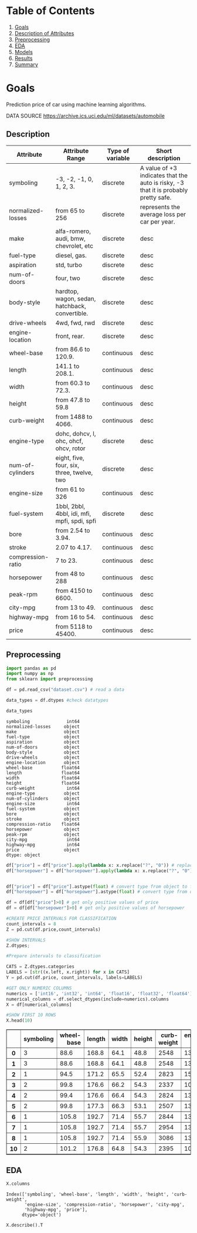 
# Table of Contents
1. [Goals](#Goals)
2. [Description of Attributes](#Description)
3. [Preprocessing](#Preprocessing)
4. [EDA](#EDA)
5. [Models](#Models)
6. [Results](#Results)
7. [Summary](#Summary)
# Goals

Prediction price of car using machine learning algorithms.

DATA SOURCE
https://archive.ics.uci.edu/ml/datasets/automobile


## Description


| Attribute | Attribute Range | Type of variable |Short description | 
| --- | --- | --- | --- |
| symboling | -3, -2, -1, 0, 1, 2, 3.  | discrete | A value of +3 indicates that the auto is risky, -3 that it is probably pretty safe. |
| normalized-losses|from 65 to 256 | discrete  |  represents the average loss per car per year. |
| make |alfa-romero, audi, bmw, chevrolet, etc  | discrete  | desc |
| fuel-type | diesel, gas.   | discrete  | desc |
| aspiration | std, turbo | discrete  | desc |
| num-of-doors | four, two | discrete  | desc |
| body-style | hardtop, wagon, sedan, hatchback, convertible.  | discrete  | desc |
| drive-wheels | 4wd, fwd, rwd | discrete | desc |
| engine-location|  front, rear. | discrete | desc |
| wheel-base| from 86.6 to 120.9.|continuous| desc|
| length |141.1 to 208.1. |continuous| desc|
| width | from 60.3 to 72.3.| continuous | desc|
| height | from 47.8 to 59.8| continuous | desc|
| curb-weight| from 1488 to 4066. | continuous | desc|
| engine-type| dohc, dohcv, l, ohc, ohcf, ohcv, rotor | discrete | desc|
| num-of-cylinders | eight, five, four, six, three, twelve, two | discrete | desc|
| engine-size | from 61 to 326 | continuous | desc | 
| fuel-system | 1bbl, 2bbl, 4bbl, idi, mfi, mpfi, spdi, spfi | discrete | desc |
| bore | from 2.54 to 3.94. | continuous | desc |
| stroke | 2.07 to 4.17. |  continuous | desc |
| compression-ratio | 7 to 23. | continuous | desc |
| horsepower | from 48 to 288 | continuous | desc |
| peak-rpm | from 4150 to 6600. | continuous | desc |
| city-mpg | from 13 to 49.  | continuous | desc | 
| highway-mpg | from 16 to 54. | continuous | desc |
| price | from 5118 to 45400.  | continuous | desc |

## Preprocessing


```python
import pandas as pd
import numpy as np
from sklearn import preprocessing
```


```python
df = pd.read_csv("dataset.csv") # read a data
```


```python
data_types = df.dtypes #check datatypes
```


```python
data_types
```




    symboling              int64
    normalized-losses     object
    make                  object
    fuel-type             object
    aspiration            object
    num-of-doors          object
    body-style            object
    drive-wheels          object
    engine-location       object
    wheel-base           float64
    length               float64
    width                float64
    height               float64
    curb-weight            int64
    engine-type           object
    num-of-cylinders      object
    engine-size            int64
    fuel-system           object
    bore                  object
    stroke                object
    compression-ratio    float64
    horsepower            object
    peak-rpm              object
    city-mpg               int64
    highway-mpg            int64
    price                 object
    dtype: object




```python
df["price"] = df["price"].apply(lambda x: x.replace("?", "0")) # replace "?" with "0"
df["horsepower"] = df["horsepower"].apply(lambda x: x.replace("?", "0")) # replace "?" with "0"

```


```python

df["price"] = df["price"].astype(float) # convert type from object to float64
df["horsepower"] = df["horsepower"].astype(float) # convert type from object to float64
```


```python
df = df[df["price"]>0] # get only positive values of price 
df = df[df["horsepower"]>0] # get only positive values of horsepower
```


```python
#CREATE PRICE INTERVALS FOR CLASSIFICATION
count_intervals = 8
Z = pd.cut(df.price,count_intervals)

```


```python
#SHOW INTERVALS
Z.dtypes;

```


```python
#Prepare intervals to classification

CATS = Z.dtypes.categories
LABELS = [str((x.left, x.right)) for x in CATS]
Y = pd.cut(df.price, count_intervals, labels=LABELS)

```


```python
#GET ONLY NUMERIC COLUMNS
numerics = ['int16', 'int32', 'int64', 'float16', 'float32', 'float64']
numerical_columns = df.select_dtypes(include=numerics).columns
X = df[numerical_columns]

```


```python
#SHOW FIRST 10 ROWS
X.head(10)

```




<!-- <div>
<style scoped>
    .dataframe tbody tr th:only-of-type {
        vertical-align: middle;
    }

    .dataframe tbody tr th {
        vertical-align: top;
    }

    .dataframe thead th {
        text-align: right;
    }
</style> -->
<table border="1" class="dataframe">
  <thead>
    <tr style="text-align: right;">
      <th></th>
      <th>symboling</th>
      <th>wheel-base</th>
      <th>length</th>
      <th>width</th>
      <th>height</th>
      <th>curb-weight</th>
      <th>engine-size</th>
      <th>compression-ratio</th>
      <th>horsepower</th>
      <th>city-mpg</th>
      <th>highway-mpg</th>
      <th>price</th>
    </tr>
  </thead>
  <tbody>
    <tr>
      <th>0</th>
      <td>3</td>
      <td>88.6</td>
      <td>168.8</td>
      <td>64.1</td>
      <td>48.8</td>
      <td>2548</td>
      <td>130</td>
      <td>9.0</td>
      <td>111.0</td>
      <td>21</td>
      <td>27</td>
      <td>13495.0</td>
    </tr>
    <tr>
      <th>1</th>
      <td>3</td>
      <td>88.6</td>
      <td>168.8</td>
      <td>64.1</td>
      <td>48.8</td>
      <td>2548</td>
      <td>130</td>
      <td>9.0</td>
      <td>111.0</td>
      <td>21</td>
      <td>27</td>
      <td>16500.0</td>
    </tr>
    <tr>
      <th>2</th>
      <td>1</td>
      <td>94.5</td>
      <td>171.2</td>
      <td>65.5</td>
      <td>52.4</td>
      <td>2823</td>
      <td>152</td>
      <td>9.0</td>
      <td>154.0</td>
      <td>19</td>
      <td>26</td>
      <td>16500.0</td>
    </tr>
    <tr>
      <th>3</th>
      <td>2</td>
      <td>99.8</td>
      <td>176.6</td>
      <td>66.2</td>
      <td>54.3</td>
      <td>2337</td>
      <td>109</td>
      <td>10.0</td>
      <td>102.0</td>
      <td>24</td>
      <td>30</td>
      <td>13950.0</td>
    </tr>
    <tr>
      <th>4</th>
      <td>2</td>
      <td>99.4</td>
      <td>176.6</td>
      <td>66.4</td>
      <td>54.3</td>
      <td>2824</td>
      <td>136</td>
      <td>8.0</td>
      <td>115.0</td>
      <td>18</td>
      <td>22</td>
      <td>17450.0</td>
    </tr>
    <tr>
      <th>5</th>
      <td>2</td>
      <td>99.8</td>
      <td>177.3</td>
      <td>66.3</td>
      <td>53.1</td>
      <td>2507</td>
      <td>136</td>
      <td>8.5</td>
      <td>110.0</td>
      <td>19</td>
      <td>25</td>
      <td>15250.0</td>
    </tr>
    <tr>
      <th>6</th>
      <td>1</td>
      <td>105.8</td>
      <td>192.7</td>
      <td>71.4</td>
      <td>55.7</td>
      <td>2844</td>
      <td>136</td>
      <td>8.5</td>
      <td>110.0</td>
      <td>19</td>
      <td>25</td>
      <td>17710.0</td>
    </tr>
    <tr>
      <th>7</th>
      <td>1</td>
      <td>105.8</td>
      <td>192.7</td>
      <td>71.4</td>
      <td>55.7</td>
      <td>2954</td>
      <td>136</td>
      <td>8.5</td>
      <td>110.0</td>
      <td>19</td>
      <td>25</td>
      <td>18920.0</td>
    </tr>
    <tr>
      <th>8</th>
      <td>1</td>
      <td>105.8</td>
      <td>192.7</td>
      <td>71.4</td>
      <td>55.9</td>
      <td>3086</td>
      <td>131</td>
      <td>8.3</td>
      <td>140.0</td>
      <td>17</td>
      <td>20</td>
      <td>23875.0</td>
    </tr>
    <tr>
      <th>10</th>
      <td>2</td>
      <td>101.2</td>
      <td>176.8</td>
      <td>64.8</td>
      <td>54.3</td>
      <td>2395</td>
      <td>108</td>
      <td>8.8</td>
      <td>101.0</td>
      <td>23</td>
      <td>29</td>
      <td>16430.0</td>
    </tr>
  </tbody>
</table>
</div>



## EDA


```python
X.columns
```




    Index(['symboling', 'wheel-base', 'length', 'width', 'height', 'curb-weight',
           'engine-size', 'compression-ratio', 'horsepower', 'city-mpg',
           'highway-mpg', 'price'],
          dtype='object')




```python
X.describe().T
```




<div>
<!-- <style scoped>
    .dataframe tbody tr th:only-of-type {
        vertical-align: middle;
    }

    .dataframe tbody tr th {
        vertical-align: top;
    }

    .dataframe thead th {
        text-align: right;
    }
</style> -->
<table border="1" class="dataframe">
  <thead>
    <tr style="text-align: right;">
      <th></th>
      <th>count</th>
      <th>mean</th>
      <th>std</th>
      <th>min</th>
      <th>25%</th>
      <th>50%</th>
      <th>75%</th>
      <th>max</th>
    </tr>
  </thead>
  <tbody>
    <tr>
      <th>symboling</th>
      <td>199.0</td>
      <td>0.839196</td>
      <td>1.257009</td>
      <td>-2.0</td>
      <td>0.00</td>
      <td>1.0</td>
      <td>2.00</td>
      <td>3.0</td>
    </tr>
    <tr>
      <th>wheel-base</th>
      <td>199.0</td>
      <td>98.824121</td>
      <td>6.090838</td>
      <td>86.6</td>
      <td>94.50</td>
      <td>97.0</td>
      <td>102.40</td>
      <td>120.9</td>
    </tr>
    <tr>
      <th>length</th>
      <td>199.0</td>
      <td>174.151256</td>
      <td>12.371905</td>
      <td>141.1</td>
      <td>166.55</td>
      <td>173.2</td>
      <td>183.50</td>
      <td>208.1</td>
    </tr>
    <tr>
      <th>width</th>
      <td>199.0</td>
      <td>65.882412</td>
      <td>2.110996</td>
      <td>60.3</td>
      <td>64.10</td>
      <td>65.5</td>
      <td>66.70</td>
      <td>72.0</td>
    </tr>
    <tr>
      <th>height</th>
      <td>199.0</td>
      <td>53.775879</td>
      <td>2.447039</td>
      <td>47.8</td>
      <td>52.00</td>
      <td>54.1</td>
      <td>55.55</td>
      <td>59.8</td>
    </tr>
    <tr>
      <th>curb-weight</th>
      <td>199.0</td>
      <td>2556.030151</td>
      <td>519.855544</td>
      <td>1488.0</td>
      <td>2157.00</td>
      <td>2414.0</td>
      <td>2930.50</td>
      <td>4066.0</td>
    </tr>
    <tr>
      <th>engine-size</th>
      <td>199.0</td>
      <td>126.824121</td>
      <td>41.752932</td>
      <td>61.0</td>
      <td>97.50</td>
      <td>119.0</td>
      <td>143.00</td>
      <td>326.0</td>
    </tr>
    <tr>
      <th>compression-ratio</th>
      <td>199.0</td>
      <td>10.178995</td>
      <td>4.022424</td>
      <td>7.0</td>
      <td>8.55</td>
      <td>9.0</td>
      <td>9.40</td>
      <td>23.0</td>
    </tr>
    <tr>
      <th>horsepower</th>
      <td>199.0</td>
      <td>103.396985</td>
      <td>37.553843</td>
      <td>48.0</td>
      <td>70.00</td>
      <td>95.0</td>
      <td>116.00</td>
      <td>262.0</td>
    </tr>
    <tr>
      <th>city-mpg</th>
      <td>199.0</td>
      <td>25.201005</td>
      <td>6.451826</td>
      <td>13.0</td>
      <td>19.00</td>
      <td>24.0</td>
      <td>30.00</td>
      <td>49.0</td>
    </tr>
    <tr>
      <th>highway-mpg</th>
      <td>199.0</td>
      <td>30.683417</td>
      <td>6.849410</td>
      <td>16.0</td>
      <td>25.00</td>
      <td>30.0</td>
      <td>34.00</td>
      <td>54.0</td>
    </tr>
    <tr>
      <th>price</th>
      <td>199.0</td>
      <td>13243.432161</td>
      <td>7978.707609</td>
      <td>5118.0</td>
      <td>7775.00</td>
      <td>10345.0</td>
      <td>16501.50</td>
      <td>45400.0</td>
    </tr>
  </tbody>
</table>
</div>




```python
X.hist(bins=10)
```




    array([[<matplotlib.axes._subplots.AxesSubplot object at 0x10c1cef28>,
            <matplotlib.axes._subplots.AxesSubplot object at 0x10fbb5198>,
            <matplotlib.axes._subplots.AxesSubplot object at 0x10fbde5c0>],
           [<matplotlib.axes._subplots.AxesSubplot object at 0x10fc05b38>,
            <matplotlib.axes._subplots.AxesSubplot object at 0x10fc380f0>,
            <matplotlib.axes._subplots.AxesSubplot object at 0x10fc60668>],
           [<matplotlib.axes._subplots.AxesSubplot object at 0x10fc86be0>,
            <matplotlib.axes._subplots.AxesSubplot object at 0x10fcb91d0>,
            <matplotlib.axes._subplots.AxesSubplot object at 0x10fcb9208>],
           [<matplotlib.axes._subplots.AxesSubplot object at 0x10fd06c88>,
            <matplotlib.axes._subplots.AxesSubplot object at 0x10fd37240>,
            <matplotlib.axes._subplots.AxesSubplot object at 0x10fd5d7b8>]],
          dtype=object)



## Models


```python
#First classifier 

from sklearn import tree
```


```python
my_class = tree.DecisionTreeClassifier()
```


```python
from sklearn.model_selection import train_test_split
```


```python
X_train, X_test, Y_train, Y_test = train_test_split(X, np.array(Y), test_size=0.5)
```


```python
my_class.fit(X_train, Y_train)
```




    DecisionTreeClassifier(class_weight=None, criterion='gini', max_depth=None,
                max_features=None, max_leaf_nodes=None,
                min_impurity_decrease=0.0, min_impurity_split=None,
                min_samples_leaf=1, min_samples_split=2,
                min_weight_fraction_leaf=0.0, presort=False, random_state=None,
                splitter='best')




```python
predictions = my_class.predict(X_test)
```


```python
from sklearn.metrics import accuracy_score
```


```python
print(accuracy_score(Y_test, predictions))
```

    0.95



```python
#SHOW DECISION TREE GRAPH
# import graphviz 
# dot_data = tree.export_graphviz(my_class, out_file=None)
# graph = graphviz.Source(dot_data)
# graph
```

## Results

## Summary
